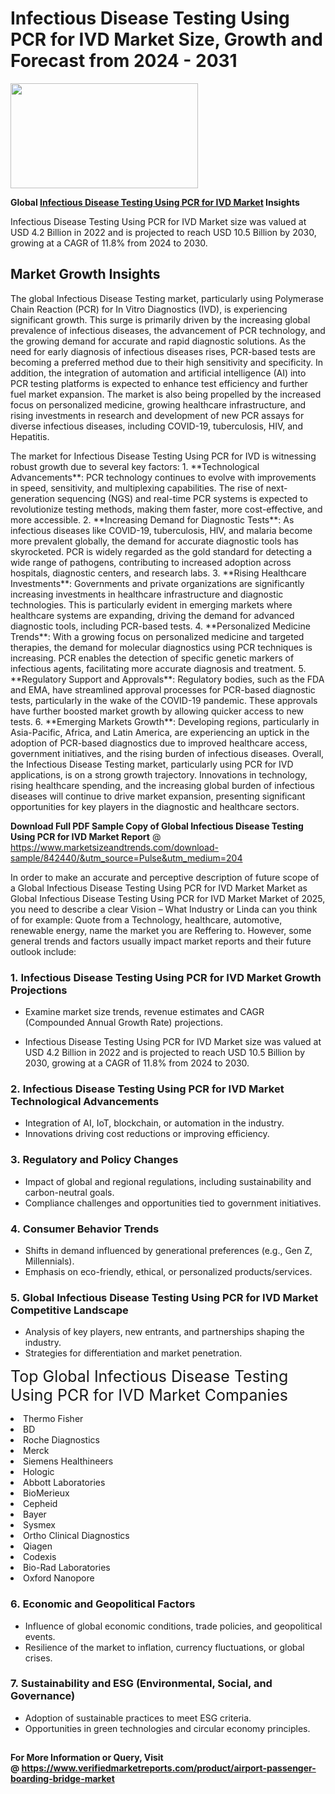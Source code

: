 <H1>Infectious Disease Testing Using PCR for IVD Market Size, Growth and Forecast from 2024 - 2031</H1><img class="aligncenter size-medium wp-image-584254" src="https://thirdeyenews.in/wp-content/uploads/2024/09/Global-Market-Research-300x168.jpeg" alt="" width="300" height="168" /><p><strong>Global&nbsp;<a href="https://www.marketsizeandtrends.com/download-sample/842440/&amp;utm_source=Pulse&amp;utm_medium=204">Infectious Disease Testing Using PCR for IVD Market</a> Insights</strong></p><p>Infectious Disease Testing Using PCR for IVD Market size was valued at USD 4.2 Billion in 2022 and is projected to reach USD 10.5 Billion by 2030, growing at a CAGR of 11.8% from 2024 to 2030.</p><p><h2>Market Growth Insights</h2> <p>The global Infectious Disease Testing market, particularly using Polymerase Chain Reaction (PCR) for In Vitro Diagnostics (IVD), is experiencing significant growth. This surge is primarily driven by the increasing global prevalence of infectious diseases, the advancement of PCR technology, and the growing demand for accurate and rapid diagnostic solutions. As the need for early diagnosis of infectious diseases rises, PCR-based tests are becoming a preferred method due to their high sensitivity and specificity. In addition, the integration of automation and artificial intelligence (AI) into PCR testing platforms is expected to enhance test efficiency and further fuel market expansion. The market is also being propelled by the increased focus on personalized medicine, growing healthcare infrastructure, and rising investments in research and development of new PCR assays for diverse infectious diseases, including COVID-19, tuberculosis, HIV, and Hepatitis. </p> <p>The market for Infectious Disease Testing Using PCR for IVD is witnessing robust growth due to several key factors: 1. **Technological Advancements**: PCR technology continues to evolve with improvements in speed, sensitivity, and multiplexing capabilities. The rise of next-generation sequencing (NGS) and real-time PCR systems is expected to revolutionize testing methods, making them faster, more cost-effective, and more accessible. 2. **Increasing Demand for Diagnostic Tests**: As infectious diseases like COVID-19, tuberculosis, HIV, and malaria become more prevalent globally, the demand for accurate diagnostic tools has skyrocketed. PCR is widely regarded as the gold standard for detecting a wide range of pathogens, contributing to increased adoption across hospitals, diagnostic centers, and research labs. 3. **Rising Healthcare Investments**: Governments and private organizations are significantly increasing investments in healthcare infrastructure and diagnostic technologies. This is particularly evident in emerging markets where healthcare systems are expanding, driving the demand for advanced diagnostic tools, including PCR-based tests. 4. **Personalized Medicine Trends**: With a growing focus on personalized medicine and targeted therapies, the demand for molecular diagnostics using PCR techniques is increasing. PCR enables the detection of specific genetic markers of infectious agents, facilitating more accurate diagnosis and treatment. 5. **Regulatory Support and Approvals**: Regulatory bodies, such as the FDA and EMA, have streamlined approval processes for PCR-based diagnostic tests, particularly in the wake of the COVID-19 pandemic. These approvals have further boosted market growth by allowing quicker access to new tests. 6. **Emerging Markets Growth**: Developing regions, particularly in Asia-Pacific, Africa, and Latin America, are experiencing an uptick in the adoption of PCR-based diagnostics due to improved healthcare access, government initiatives, and the rising burden of infectious diseases. Overall, the Infectious Disease Testing market, particularly using PCR for IVD applications, is on a strong growth trajectory. Innovations in technology, rising healthcare spending, and the increasing global burden of infectious diseases will continue to drive market expansion, presenting significant opportunities for key players in the diagnostic and healthcare sectors. </p><p><span class=""><strong>Download Full PDF Sample Copy of Global Infectious Disease Testing Using PCR for IVD Market Report</strong> @ <a href="https://www.marketsizeandtrends.com/download-sample/842440/&amp;utm_source=Pulse&amp;utm_medium=204" target="_blank">https://www.marketsizeandtrends.com/download-sample/842440/&amp;utm_source=Pulse&amp;utm_medium=204</a></span></p><p>In order to make an accurate and perceptive description of future scope of a Global&nbsp;Infectious Disease Testing Using PCR for IVD Market Market as Global&nbsp;Infectious Disease Testing Using PCR for IVD Market Market of 2025, you need to describe a clear Vision &ndash; What Industry or Linda can you think of for example: Quote from a Technology, healthcare, automotive, renewable energy, name the market you are Reffering to. However, some general trends and factors usually impact market reports and their future outlook include:</p><h3>1.&nbsp;<strong>Infectious Disease Testing Using PCR for IVD Market Growth Projections</strong></h3><ul><li>Examine market size trends, revenue estimates and CAGR (Compounded Annual Growth Rate) projections.</li><li><p>Infectious Disease Testing Using PCR for IVD Market size was valued at USD 4.2 Billion in 2022 and is projected to reach USD 10.5 Billion by 2030, growing at a CAGR of 11.8% from 2024 to 2030.</p></li></ul><h3>2.&nbsp;<strong>Infectious Disease Testing Using PCR for IVD Market Technological Advancements</strong></h3><ul><li>Integration of AI, IoT, blockchain, or automation in the industry.</li><li>Innovations driving cost reductions or improving efficiency.</li></ul><h3>3.&nbsp;<strong>Regulatory and Policy Changes</strong></h3><ul><li>Impact of global and regional regulations, including sustainability and carbon-neutral goals.</li><li>Compliance challenges and opportunities tied to government initiatives.</li></ul><h3>4.&nbsp;<strong>Consumer Behavior Trends</strong></h3><ul><li>Shifts in demand influenced by generational preferences (e.g., Gen Z, Millennials).</li><li>Emphasis on eco-friendly, ethical, or personalized products/services.</li></ul><h3>5.&nbsp;<strong>Global Infectious Disease Testing Using PCR for IVD Market Competitive Landscape</strong></h3><ul><li>Analysis of key players, new entrants, and partnerships shaping the industry.</li><li>Strategies for differentiation and market penetration.</li></ul><p data-pm-slice="1 1 []"><span style="color: inherit; font-family: inherit; font-size: 25px;">Top Global Infectious Disease Testing Using PCR for IVD Market Companies</span></p><div class="" data-test-id=""><p><li>Thermo Fisher</li><li> BD</li><li> Roche Diagnostics</li><li> Merck</li><li> Siemens Healthineers</li><li> Hologic</li><li> Abbott Laboratories</li><li> BioMerieux</li><li> Cepheid</li><li> Bayer</li><li> Sysmex</li><li> Ortho Clinical Diagnostics</li><li> Qiagen</li><li> Codexis</li><li> Bio-Rad Laboratories</li><li> Oxford Nanopore</li></p></div><h3>6.&nbsp;<strong>Economic and Geopolitical Factors</strong></h3><ul><li>Influence of global economic conditions, trade policies, and geopolitical events.</li><li>Resilience of the market to inflation, currency fluctuations, or global crises.</li></ul><h3>7.&nbsp;<strong>Sustainability and ESG (Environmental, Social, and Governance)</strong></h3><ul><li>Adoption of sustainable practices to meet ESG criteria.</li><li>Opportunities in green technologies and circular economy principles.</li></ul><h2><strong style="font-size: 14px;">For More Information or Query, Visit @&nbsp;</strong><a style="background-color: #ffffff; font-size: 14px;" href="https://www.marketsizeandtrends.com/report/infectious-disease-testing-using-pcr-for-ivd-market/" target="_blank">https://www.verifiedmarketreports.com/product/airport-passenger-boarding-bridge-market</a></h2>

